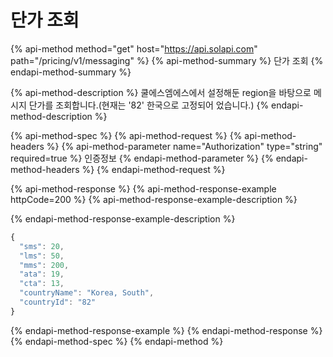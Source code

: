 # 단가 조회

{% api-method method="get" host="https://api.solapi.com" path="/pricing/v1/messaging" %}
{% api-method-summary %}
단가 조회
{% endapi-method-summary %}

{% api-method-description %}
쿨에스엠에스에서 설정해둔 region을 바탕으로 메시지 단가를 조회합니다.\(현재는 '82' 한국으로 고정되어 었습니다.\)
{% endapi-method-description %}

{% api-method-spec %}
{% api-method-request %}
{% api-method-headers %}
{% api-method-parameter name="Authorization" type="string" required=true %}
인증정보
{% endapi-method-parameter %}
{% endapi-method-headers %}
{% endapi-method-request %}

{% api-method-response %}
{% api-method-response-example httpCode=200 %}
{% api-method-response-example-description %}

{% endapi-method-response-example-description %}

```javascript
{
  "sms": 20,
  "lms": 50,
  "mms": 200,
  "ata": 19,
  "cta": 13,
  "countryName": "Korea, South",
  "countryId": "82"
}
```
{% endapi-method-response-example %}
{% endapi-method-response %}
{% endapi-method-spec %}
{% endapi-method %}

